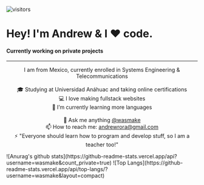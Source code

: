 ![visitors](https://visitor-badge.laobi.icu/badge?page_id=wasmake.readme.visitor-badge)
<h1>Hey! I'm Andrew & I ❤️ code.</h1>
<h4>Currently working on private projects</h4>
<hr>
<p align="center">
  I am from Mexico, currently enrolled in Systems Engineering & Telecommunications
  <br>
  <br>
  🎓 Studying at Universidad Anáhuac and taking online certifications
  <br>
  💻 I love making fullstack websites
  <br>
  🔬 I’m currently learning more languages
  <br>
  <br>
  💬 Ask me anything <a href="https://twitter.com/wasmake" title="Twitter">@wasmake</a>
  <br>
  📫 How to reach me: <a href="mailto: andrewrora@gmail.com">andrewrora@gmail.com</a>
  <br>
  ⚡ "Everyone should learn how to program and develop stuff, so I am a teacher too!"
</p>
![Anurag's github stats](https://github-readme-stats.vercel.app/api?username=wasmake&count_private=true)
![Top Langs](https://github-readme-stats.vercel.app/api/top-langs/?username=wasmake&layout=compact)
